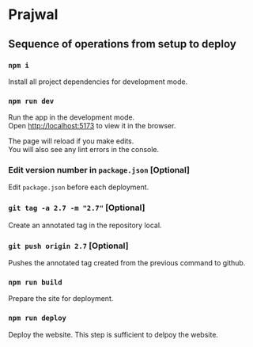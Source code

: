 # Prajwal

## Sequence of operations from setup to deploy

### `npm i`

Install all project dependencies for development mode.

### `npm run dev`

Run the app in the development mode.\
Open [http://localhost:5173](http://localhost:5173) to view it in the browser.

The page will reload if you make edits.\
You will also see any lint errors in the console.

### Edit version number in `package.json` [Optional]

Edit `package.json` before each deployment.

### `git tag -a 2.7 -m "2.7"` [Optional]

Create an annotated tag in the repository local.

### `git push origin 2.7` [Optional]

Pushes the annotated tag created from the previous command to github.

### `npm run build`

Prepare the site for deployment.

### `npm run deploy`

Deploy the website. This step is sufficient to delpoy the website. 
